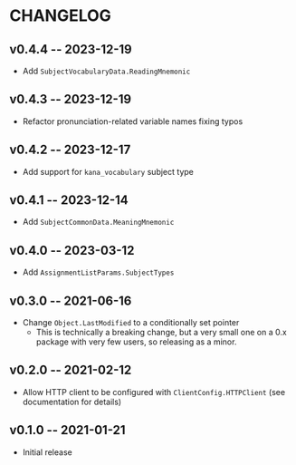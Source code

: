 # CHANGELOG

## v0.4.4 -- 2023-12-19

* Add `SubjectVocabularyData.ReadingMnemonic`

## v0.4.3 -- 2023-12-19

* Refactor pronunciation-related variable names fixing typos

## v0.4.2 -- 2023-12-17

* Add support for `kana_vocabulary` subject type

## v0.4.1 -- 2023-12-14

* Add `SubjectCommonData.MeaningMnemonic`

## v0.4.0 -- 2023-03-12

* Add `AssignmentListParams.SubjectTypes`

## v0.3.0 -- 2021-06-16

* Change `Object.LastModified` to a conditionally set pointer
  * This is technically a breaking change, but a very small one on a 0.x package with very few users, so releasing as a minor.

## v0.2.0 -- 2021-02-12

* Allow HTTP client to be configured with `ClientConfig.HTTPClient` (see documentation for details)

## v0.1.0 -- 2021-01-21

* Initial release
